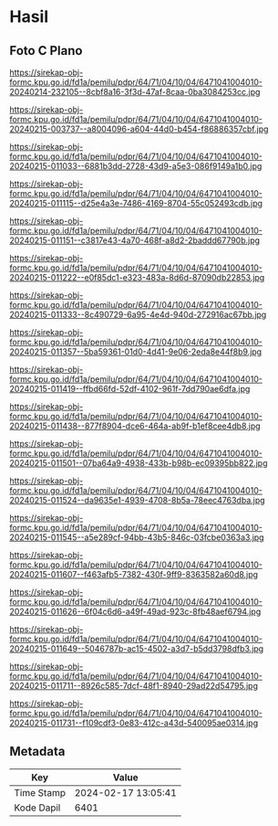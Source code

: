 # Hasil

## Foto C Plano

https://sirekap-obj-formc.kpu.go.id/fd1a/pemilu/pdpr/64/71/04/10/04/6471041004010-20240214-232105--8cbf8a16-3f3d-47af-8caa-0ba3084253cc.jpg

https://sirekap-obj-formc.kpu.go.id/fd1a/pemilu/pdpr/64/71/04/10/04/6471041004010-20240215-003737--a8004096-a604-44d0-b454-f86886357cbf.jpg

https://sirekap-obj-formc.kpu.go.id/fd1a/pemilu/pdpr/64/71/04/10/04/6471041004010-20240215-011033--6881b3dd-2728-43d9-a5e3-086f9149a1b0.jpg

https://sirekap-obj-formc.kpu.go.id/fd1a/pemilu/pdpr/64/71/04/10/04/6471041004010-20240215-011115--d25e4a3e-7486-4169-8704-55c052493cdb.jpg

https://sirekap-obj-formc.kpu.go.id/fd1a/pemilu/pdpr/64/71/04/10/04/6471041004010-20240215-011151--c3817e43-4a70-468f-a8d2-2baddd67790b.jpg

https://sirekap-obj-formc.kpu.go.id/fd1a/pemilu/pdpr/64/71/04/10/04/6471041004010-20240215-011222--e0f85dc1-e323-483a-8d6d-87090db22853.jpg

https://sirekap-obj-formc.kpu.go.id/fd1a/pemilu/pdpr/64/71/04/10/04/6471041004010-20240215-011333--8c490729-6a95-4e4d-940d-272916ac67bb.jpg

https://sirekap-obj-formc.kpu.go.id/fd1a/pemilu/pdpr/64/71/04/10/04/6471041004010-20240215-011357--5ba59361-01d0-4d41-9e06-2eda8e44f8b9.jpg

https://sirekap-obj-formc.kpu.go.id/fd1a/pemilu/pdpr/64/71/04/10/04/6471041004010-20240215-011419--ffbd66fd-52df-4102-961f-7dd790ae6dfa.jpg

https://sirekap-obj-formc.kpu.go.id/fd1a/pemilu/pdpr/64/71/04/10/04/6471041004010-20240215-011438--877f8904-dce6-464a-ab9f-b1ef8cee4db8.jpg

https://sirekap-obj-formc.kpu.go.id/fd1a/pemilu/pdpr/64/71/04/10/04/6471041004010-20240215-011501--07ba64a9-4938-433b-b98b-ec09395bb822.jpg

https://sirekap-obj-formc.kpu.go.id/fd1a/pemilu/pdpr/64/71/04/10/04/6471041004010-20240215-011524--da9635e1-4939-4708-8b5a-78eec4763dba.jpg

https://sirekap-obj-formc.kpu.go.id/fd1a/pemilu/pdpr/64/71/04/10/04/6471041004010-20240215-011545--a5e289cf-94bb-43b5-846c-03fcbe0363a3.jpg

https://sirekap-obj-formc.kpu.go.id/fd1a/pemilu/pdpr/64/71/04/10/04/6471041004010-20240215-011607--f463afb5-7382-430f-9ff9-8363582a60d8.jpg

https://sirekap-obj-formc.kpu.go.id/fd1a/pemilu/pdpr/64/71/04/10/04/6471041004010-20240215-011626--6f04c6d6-a49f-49ad-923c-8fb48aef6794.jpg

https://sirekap-obj-formc.kpu.go.id/fd1a/pemilu/pdpr/64/71/04/10/04/6471041004010-20240215-011649--5046787b-ac15-4502-a3d7-b5dd3798dfb3.jpg

https://sirekap-obj-formc.kpu.go.id/fd1a/pemilu/pdpr/64/71/04/10/04/6471041004010-20240215-011711--8926c585-7dcf-48f1-8940-29ad22d54795.jpg

https://sirekap-obj-formc.kpu.go.id/fd1a/pemilu/pdpr/64/71/04/10/04/6471041004010-20240215-011731--f109cdf3-0e83-412c-a43d-540095ae0314.jpg


## Metadata

| Key        | Value               |
| ---------- | ------------------- |
| Time Stamp | 2024-02-17 13:05:41 |
| Kode Dapil | 6401                |



